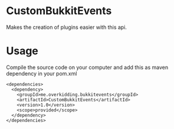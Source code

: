 # CustomBukkitEvents
Makes the creation of plugins easier with this api.

# Usage
Compile the source code on your computer and add this as maven dependency in your pom.xml
```
<dependencies>
  <dependency>
    <groupId>me.overkidding.bukkitevents</groupId>
    <artifactId>CustomBukkitEvents</artifactId>
    <version>1.0</version>
    <scope>provided</scope>
  </dependency>
</dependencies>
```
